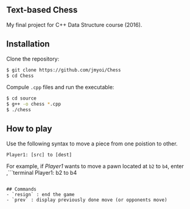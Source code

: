 ## Text-based Chess
My final project for C++ Data Structure course (2016).

## Installation
Clone the repository:
``` bash
$ git clone https://github.com/jmyoi/Chess
$ cd Chess
```

Compule `.cpp` files and run the executable:
```bash
$ cd source
$ g++ -o chess *.cpp
$ ./chess
```

## How to play
Use the following syntax to move a piece from one poistion to other.
```terminal
Player1: [src] to [dest]
```

For example, if *Player1* wants to move a pawn located at `b2` to `b4`, enter
,```terminal
Player1: b2 to b4
```

## Commands
- `resign` : end the game
- `prev` : display previously done move (or opponents move)
